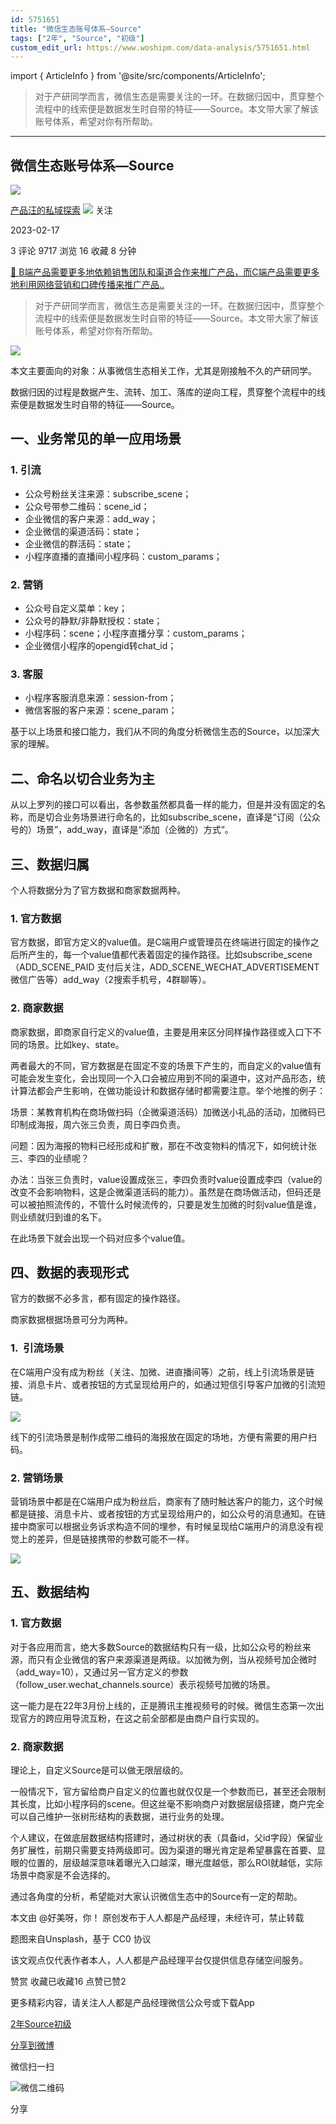 ```yaml
---
id: 5751651
title: "微信生态账号体系—Source"
tags: ["2年", "Source", "初级"]
custom_edit_url: https://www.woshipm.com/data-analysis/5751651.html
---
```

import { ArticleInfo } from '@site/src/components/ArticleInfo';

<ArticleInfo
    author="产品汪的私域探索"
    authorLink="https://www.woshipm.com/u/1025066"
    published="2023-02-17"
    views={9717}
    comments={3}
    collects={16}
/>

> 对于产研同学而言，微信生态是需要关注的一环。在数据归因中，贯穿整个流程中的线索便是数据发生时自带的特征——Source。本文带大家了解该账号体系，希望对你有所帮助。

---

## 微信生态账号体系—Source

[![](https://static.woshipm.com/WX_U_201912_20191229084646_7552.jpg?imageView2/1/w/72/h/72/q/100)](https://www.woshipm.com/u/1025066)

[产品汪的私域探索](https://www.woshipm.com/u/1025066) ![](https://static.woshipm.com/tag/1101_1@2x.png) 关注

2023-02-17

3 评论 9717 浏览 16 收藏 8 分钟

[🔗 B端产品需要更多地依赖销售团队和渠道合作来推广产品，而C端产品需要更多地利用网络营销和口碑传播来推广产品..](https://ke.qidianla.com/courses/bcpm)

> 对于产研同学而言，微信生态是需要关注的一环。在数据归因中，贯穿整个流程中的线索便是数据发生时自带的特征——Source。本文带大家了解该账号体系，希望对你有所帮助。

![](https://image.woshipm.com/wp-files/2023/02/vAduE35K9z9qvMVr6snj.png)

本文主要面向的对象：从事微信生态相关工作，尤其是刚接触不久的产研同学。

数据归因的过程是数据产生、流转、加工、落库的逆向工程，贯穿整个流程中的线索便是数据发生时自带的特征——Source。

## 一、业务常见的单一应用场景

### 1\. 引流

*   公众号粉丝关注来源：subscribe\_scene；
*   公众号带参二维码：scene\_id；
*   企业微信的客户来源：add\_way；
*   企业微信的渠道活码：state；
*   企业微信的群活码：state；
*   小程序直播的直播间小程序码：custom\_params；

### 2\. 营销

*   公众号自定义菜单：key；
*   公众号的静默/非静默授权：state；
*   小程序码：scene；小程序直播分享：custom\_params；
*   企业微信小程序的opengid转chat\_id；

### 3\. 客服

*   小程序客服消息来源：session-from；
*   微信客服的客户来源：scene\_param；

基于以上场景和接口能力，我们从不同的角度分析微信生态的Source，以加深大家的理解。

## 二、命名以切合业务为主

从以上罗列的接口可以看出，各参数虽然都具备一样的能力，但是并没有固定的名称，而是切合业务场景进行命名的，比如subscribe\_scene，直译是“订阅（公众号的）场景”，add\_way，直译是“添加（企微的）方式”。

## 三、数据归属

个人将数据分为了官方数据和商家数据两种。

### 1\. 官方数据

官方数据，即官方定义的value值。是C端用户或管理员在终端进行固定的操作之后所产生的，每一个value值都代表着固定的操作路径。比如subscribe\_scene（ADD\_SCENE\_PAID 支付后关注，ADD\_SCENE\_WECHAT\_ADVERTISEMENT 微信广告等）add\_way（2搜索手机号，4群聊等）。

### 2\. 商家数据

商家数据，即商家自行定义的value值，主要是用来区分同样操作路径或入口下不同的场景。比如key、state。

两者最大的不同，官方数据是在固定不变的场景下产生的，而自定义的value值有可能会发生变化，会出现同一个入口会被应用到不同的渠道中，这对产品形态，统计算法都会产生影响，在做功能设计和数据存储时都需要注意。举个地推的例子：

场景：某教育机构在商场做扫码（企微渠道活码）加微送小礼品的活动，加微码已印制成海报，周六张三负责，周日李四负责。

问题：因为海报的物料已经形成和扩散，那在不改变物料的情况下，如何统计张三、李四的业绩呢？

办法：当张三负责时，value设置成张三，李四负责时value设置成李四（value的改变不会影响物料，这是企微渠道活码的能力）。虽然是在商场做活动，但码还是可以被拍照流传的，不管什么时候流传的，只要是发生加微的时刻value值是谁，则业绩就归到谁的名下。

在此场景下就会出现一个码对应多个value值。

## 四、数据的表现形式

官方的数据不必多言，都有固定的操作路径。

商家数据根据场景可分为两种。

### 1.  引流场景

在C端用户没有成为粉丝（关注、加微、进直播间等）之前，线上引流场景是链接、消息卡片、或者按钮的方式呈现给用户的，如通过短信引导客户加微的引流短链。

![](https://image.woshipm.com/wp-files/2023/02/C2EF1H7izfUqswodGR4W.png)

线下的引流场景是制作成带二维码的海报放在固定的场地，方便有需要的用户扫码。

### 2\. 营销场景

营销场景中都是在C端用户成为粉丝后，商家有了随时触达客户的能力，这个时候都是链接、消息卡片、或者按钮的方式呈现给用户的，如公众号的消息通知。在链接中商家可以根据业务诉求构造不同的埋参，有时候呈现给C端用户的消息没有视觉上的差异，但是链接携带的参数可能不一样。

![](https://image.woshipm.com/wp-files/2023/02/fuwIIByJBrBNxjHsanXd.jpeg)

## 五、数据结构

### 1\. 官方数据

对于各应用而言，绝大多数Source的数据结构只有一级，比如公众号的粉丝来源，而只有企业微信的客户来源渠道是两级。以加微为例，当从视频号加企微时（add\_way=10），又通过另一官方定义的参数（follow\_user.wechat\_channels.source）表示视频号加微的场景。

这一能力是在22年3月份上线的，正是腾讯主推视频号的时候。微信生态第一次出现官方的跨应用导流互粉，在这之前全部都是由商户自行实现的。

### 2\. 商家数据

理论上，自定义Source是可以做无限层级的。

一般情况下，官方留给商户自定义的位置也就仅仅是一个参数而已，甚至还会限制其长度，比如小程序码的scene。但这丝毫不影响商户对数据层级搭建，商户完全可以自己维护一张树形结构的表数据，进行业务的处理。

个人建议，在做底层数据结构搭建时，通过树状的表（具备id，父id字段）保留业务扩展性，前期只需要支持两级即可。因为渠道的曝光肯定是希望暴露在首要、显眼的位置的，层级越深意味着曝光入口越深，曝光度越低，那么ROI就越低，实际场景中商家是不会选择的。

通过各角度的分析，希望能对大家认识微信生态中的Source有一定的帮助。

本文由 @好美呀，你！ 原创发布于人人都是产品经理，未经许可，禁止转载

题图来自Unsplash，基于 CC0 协议

该文观点仅代表作者本人，人人都是产品经理平台仅提供信息存储空间服务。

赞赏 收藏已收藏16 点赞已赞2

更多精彩内容，请关注人人都是产品经理微信公众号或下载App

[2年](https://www.woshipm.com/tag/2%e5%b9%b4)[Source](https://www.woshipm.com/tag/source)[初级](https://www.woshipm.com/tag/%e5%88%9d%e7%ba%a7)

[分享到微博](https://service.weibo.com/share/share.php?appkey=2775287854&title=微信生态账号体系—Source&url=https://www.woshipm.com/data-analysis/5751651.html&pic=https://image.woshipm.com/wp-files/2023/02/vAduE35K9z9qvMVr6snj.png)

微信扫一扫

![微信二维码](https://api.pwmqr.com/qrcode/create/?url=https://www.woshipm.com/data-analysis/5751651.html)

分享
